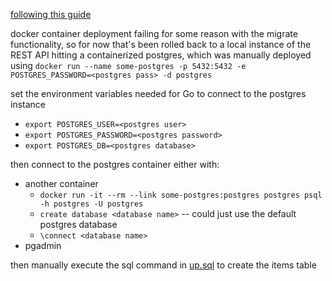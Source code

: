 [following this guide](https://blog.logrocket.com/how-to-build-a-restful-api-with-docker-postgresql-and-go-chi/)

docker container deployment failing for some reason with the migrate functionality, so for now that's been rolled back to a local instance of the REST API hitting a containerized postgres, which was manually deployed using 
`docker run --name some-postgres -p 5432:5432 -e POSTGRES_PASSWORD=<postgres pass> -d postgres`

set the environment variables needed for Go to connect to the postgres instance
- `export POSTGRES_USER=<postgres user>`
- `export POSTGRES_PASSWORD=<postgres password>`
- `export POSTGRES_DB=<postgres database>`

then connect to the postgres container either with:
- another container
    - `docker run -it --rm --link some-postgres:postgres postgres psql -h postgres -U postgres`
    - `create database <database name>` -- could just use the default postgres database
    - `\connect <database name>`
- pgadmin

then manually execute the sql command in [up.sql](db/migrations/000001_create_items_table.up.sql) to create the items table